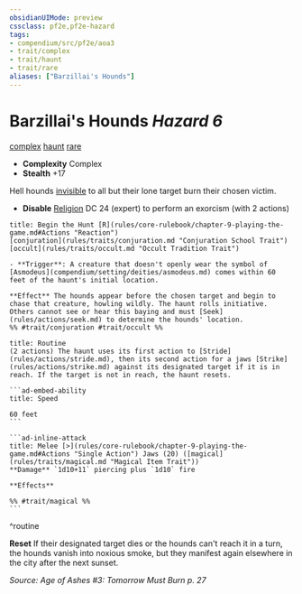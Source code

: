 ```yaml
---
obsidianUIMode: preview
cssclass: pf2e,pf2e-hazard
tags:
- compendium/src/pf2e/aoa3
- trait/complex
- trait/haunt
- trait/rare
aliases: ["Barzillai's Hounds"]
---
```

# Barzillai's Hounds *Hazard 6*  
[complex](rules/traits/complex.md "Complex Hazard Trait")  [haunt](rules/traits/haunt.md "Haunt Hazard Trait")  [rare](rules/traits/rare.md "Rare Rarity Trait")  

- **Complexity** Complex
- **Stealth** +17  

Hell hounds [invisible](rules/conditions.md#Invisible) to all but their lone target burn their chosen victim.

- **Disable** [Religion](compendium/skills.md#Religion) DC 24 (expert) to perform an exorcism (with 2 actions)  
     
```ad-embed-ability
title: Begin the Hunt [R](rules/core-rulebook/chapter-9-playing-the-game.md#Actions "Reaction")
[conjuration](rules/traits/conjuration.md "Conjuration School Trait")  [occult](rules/traits/occult.md "Occult Tradition Trait")  

- **Trigger**: A creature that doesn't openly wear the symbol of [Asmodeus](compendium/setting/deities/asmodeus.md) comes within 60 feet of the haunt's initial location.

**Effect** The hounds appear before the chosen target and begin to chase that creature, howling wildly. The haunt rolls initiative. Others cannot see or hear this baying and must [Seek](rules/actions/seek.md) to determine the hounds' location.  
%% #trait/conjuration #trait/occult %%
```

````ad-pf2-summary
title: Routine
(2 actions) The haunt uses its first action to [Stride](rules/actions/stride.md), then its second action for a jaws [Strike](rules/actions/strike.md) against its designated target if it is in reach. If the target is not in reach, the haunt resets.

```ad-embed-ability
title: Speed

60 feet
```

```ad-inline-attack
title: Melee [>](rules/core-rulebook/chapter-9-playing-the-game.md#Actions "Single Action") Jaws (20) ([magical](rules/traits/magical.md "Magical Item Trait"))
**Damage** `1d10+11` piercing plus `1d10` fire 
 
**Effects** 

%% #trait/magical %%
```
````
^routine

**Reset** If their designated target dies or the hounds can't reach it in a turn, the hounds vanish into noxious smoke, but they manifest again elsewhere in the city after the next sunset.  

*Source: Age of Ashes #3: Tomorrow Must Burn p. 27*